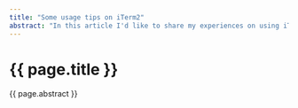 ```yaml
---
title: "Some usage tips on iTerm2"
abstract: "In this article I'd like to share my experiences on using iTerm2."
---
```


# {{ page.title }}

{{ page.abstract }}


